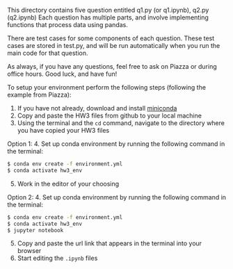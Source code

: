 This directory contains five question entitled q1.py (or q1.ipynb), q2.py (q2.ipynb)
Each question has multiple parts, and involve implementing functions that process data using pandas.

There are test cases for some components of each question.
These test cases are stored in test.py, and will be run automatically when you run the main code for that question.

As always, if you have any questions, feel free to ask on Piazza or during office hours.
Good luck, and have fun!

To setup your environment perform the following steps (following the example from Piazza):

1. If you have not already, download and install [miniconda](https://docs.conda.io/en/latest/miniconda.html)
2. Copy and paste the HW3 files from github to your local machine
3. Using the terminal and the `cd` command, navigate to the directory where you have copied your HW3 files

Option 1:
4. Set up conda environment by running the following command in the terminal:
```bash
$ conda env create -f environment.yml
$ conda activate hw3_env
```
5. Work in the editor of your choosing

Option 2:
4. Set up conda environment by running the following command in the terminal:
```bash
$ conda env create -f environment.yml
$ conda activate hw3_env
$ jupyter notebook
```
5. Copy and paste the url link that appears in the terminal into your browser
6. Start editing the `.ipynb` files